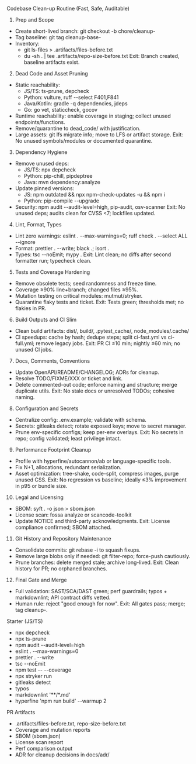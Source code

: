 Codebase Clean-up Routine (Fast, Safe, Auditable)

1) Prep and Scope
- Create short-lived branch: git checkout -b chore/cleanup-<date>
- Tag baseline: git tag cleanup-base-<date>
- Inventory:
  - git ls-files > .artifacts/files-before.txt
  - du -sh . | tee .artifacts/repo-size-before.txt
Exit: Branch created, baseline artifacts exist.

2) Dead Code and Asset Pruning
- Static reachability:
  - JS/TS: ts-prune, depcheck
  - Python: vulture, ruff --select F401,F841
  - Java/Kotlin: gradle -q dependencies, jdeps
  - Go: go vet, staticcheck, gocov
- Runtime reachability: enable coverage in staging; collect unused endpoints/functions.
- Remove/quarantine to dead_code/ with justification.
- Large assets: git lfs migrate info; move to LFS or artifact storage.
Exit: No unused symbols/modules or documented quarantine.

3) Dependency Hygiene
- Remove unused deps:
  - JS/TS: npx depcheck
  - Python: pip-chill, pipdeptree
  - Java: mvn dependency:analyze
- Update pinned versions:
  - JS: npm outdated && npx npm-check-updates -u && npm i
  - Python: pip-compile --upgrade
- Security: npm audit --audit-level=high, pip-audit, osv-scanner
Exit: No unused deps; audits clean for CVSS <7; lockfiles updated.

4) Lint, Format, Types
- Lint zero warnings: eslint . --max-warnings=0; ruff check . --select ALL --ignore <agreed>
- Format: prettier . --write; black .; isort .
- Types: tsc --noEmit; mypy .
Exit: Lint clean; no diffs after second formatter run; typecheck clean.

5) Tests and Coverage Hardening
- Remove obsolete tests; seed randomness and freeze time.
- Coverage ≥90% line+branch; changed files ≥95%.
- Mutation testing on critical modules: mutmut/stryker.
- Quarantine flaky tests and ticket.
Exit: Tests green; thresholds met; no flakies in PR.

6) Build Outputs and CI Slim
- Clean build artifacts: dist/, build/, .pytest_cache/, node_modules/.cache/
- CI speedups: cache by hash; dedupe steps; split ci-fast.yml vs ci-full.yml; remove legacy jobs.
Exit: PR CI ≤10 min; nightly ≤60 min; no unused CI jobs.

7) Docs, Comments, Conventions
- Update OpenAPI/README/CHANGELOG; ADRs for cleanup.
- Resolve TODO/FIXME/XXX or ticket and link.
- Delete commented-out code; enforce naming and structure; merge duplicate utils.
Exit: No stale docs or unresolved TODOs; cohesive naming.

8) Configuration and Secrets
- Centralize config: .env.example; validate with schema.
- Secrets: gitleaks detect; rotate exposed keys; move to secret manager.
- Prune env-specific configs; keep per-env overlays.
Exit: No secrets in repo; config validated; least privilege intact.

9) Performance Footprint Cleanup
- Profile with hyperfine/autocannon/ab or language-specific tools.
- Fix N+1, allocations, redundant serialization.
- Asset optimization: tree-shake, code-split, compress images, purge unused CSS.
Exit: No regression vs baseline; ideally ≤3% improvement in p95 or bundle size.

10) Legal and Licensing
- SBOM: syft . -o json > sbom.json
- License scan: fossa analyze or scancode-toolkit
- Update NOTICE and third-party acknowledgments.
Exit: License compliance confirmed; SBOM attached.

11) Git History and Repository Maintenance
- Consolidate commits: git rebase -i to squash fixups.
- Remove large blobs only if needed: git filter-repo; force-push cautiously.
- Prune branches: delete merged stale; archive long-lived.
Exit: Clean history for PR; no orphaned branches.

12) Final Gate and Merge
- Full validation: SAST/SCA/DAST green; perf guardrails; typos + markdownlint; API contract diffs vetted.
- Human rule: reject "good enough for now".
Exit: All gates pass; merge; tag cleanup-<date>.

Starter (JS/TS)
- npx depcheck
- npx ts-prune
- npm audit --audit-level=high
- eslint . --max-warnings=0
- prettier . --write
- tsc --noEmit
- npm test -- --coverage
- npx stryker run
- gitleaks detect
- typos
- markdownlint '**/*.md'
- hyperfine 'npm run build' --warmup 2

PR Artifacts
- .artifacts/files-before.txt, repo-size-before.txt
- Coverage and mutation reports
- SBOM (sbom.json)
- License scan report
- Perf comparison output
- ADR for cleanup decisions in docs/adr/
